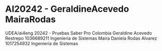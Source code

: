 # AI20242 - GeraldineAcevedo MairaRodas
UDEA/ai4eng 20242 - Pruebas Saber Pro Colombia
Geraldine Acevedo Restrepo 1036689211 Ingenieria de Sistemas
Maira Daniela Rodas Alvarez 1017254932 Ingenieria de Sistemas
